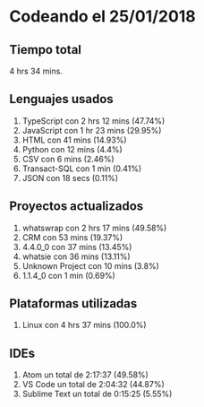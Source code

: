 # Codeando el 25/01/2018

## Tiempo total
4 hrs 34 mins.

## Lenguajes usados
1. TypeScript con 2 hrs 12 mins (47.74%)
1. JavaScript con 1 hr 23 mins (29.95%)
1. HTML con 41 mins (14.93%)
1. Python con 12 mins (4.4%)
1. CSV con 6 mins (2.46%)
1. Transact-SQL con 1 min (0.41%)
1. JSON con 18 secs (0.11%)

## Proyectos actualizados
1. whatswrap con 2 hrs 17 mins (49.58%)
1. CRM con 53 mins (19.37%)
1. 4.4.0_0 con 37 mins (13.45%)
1. whatsie con 36 mins (13.11%)
1. Unknown Project con 10 mins (3.8%)
1. 1.1.4_0 con 1 min (0.69%)

## Plataformas utilizadas
1. Linux con 4 hrs 37 mins (100.0%)

## IDEs
1. Atom un total de 2:17:37 (49.58%)
1. VS Code un total de 2:04:32 (44.87%)
1. Sublime Text un total de 0:15:25 (5.55%)
